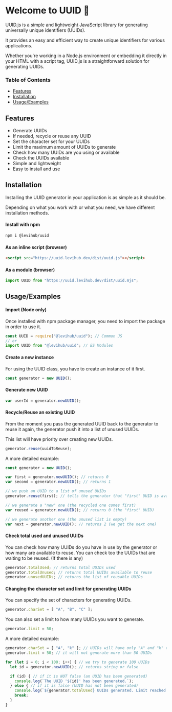 # Welcome to UUID 👋

UUID.js is a simple and lightweight JavaScript library for generating universally unique identifiers (UUIDs).

It provides an easy and efficient way to create unique identifiers for various applications.

Whether you're working in a Node.js environment or embedding it directly in your HTML with a script tag, UUID.js is a straightforward solution for generating UUIDs.

### Table of Contents

- [Features](#features)
- [Installation](#installation)
- [Usage/Examples](#usageexamples)

## Features

- Generate UUIDs
- If needed, recycle or reuse any UUID
- Set the character set for your UUIDs
- Limit the maximum amount of UUIDs to generate
- Check how many UUIDs are you using or available
- Check the UUIDs available
- Simple and lightweight
- Easy to install and use



## Installation
Installing the UUID generator in your application is as simple as it should be.

Depending on what you work with or what you need, we have different installation methods.

#### Install with npm
```bash
npm i @levihub/uuid
```

#### As an inline script (browser)
```html
<script src="https://uuid.levihub.dev/dist/uuid.js"></script>
```

#### As a module (browser)
```javascript
import UUID from "https://uuid.levihub.dev/dist/uuid.mjs";
```

## Usage/Examples

#### Import (Node only)
Once installed with npm package manager, you need to import the package in order to use it.

```javascript
const UUID = require("@levihub/uuid"); // Common JS
// or 
import UUID from "@levihub/uuid"; // ES Modules
```

#### Create a new instance
For using the UUID class, you have to create an instance of it first.

```javascript
const generator = new UUID();
```

#### Generate new UUID
```javascript
var userId = generator.newUUID();
```

#### Recycle/Reuse an existing UUID
From the moment you pass the generated UUID back to the generator to reuse it again, the generator push it into a list of unused UUIDs.

This list will have priority over creating new UUIDs.

```javascript
generator.reuse(uuidToReuse);
```

A more detailed example:

```javascript
const generator = new UUID();

var first = generator.newUUID(); // returns 0
var second = generator.newUUID(); // returns 1

// we push an UUID to a list of unused UUIDs
generator.reuse(first); // tells the generator that "first" UUID is available

// we generate a "new" one (the recycled one comes first)
var reused = generator.newUUID(); // returns 0 (the "first" UUID)

// we generate another one (the unused list is empty)
var next = generator.newUUID(); // returns 2 (we get the next one)
```

#### Check total used and unused UUIDs
You can check how many UUIDs do you have in use by the generator or how many are available to reuse.
You can check too the UUIDs that are waiting to be reused. (If there is any)

```javascript
generator.totalUsed; // returns total UUIDs used
generator.totalUnused; // returns total UUIDs available to reuse
generator.unusedUUIDs; // returns the list of reusable UUIDs
```

#### Changing the character set and limit for generating UUIDs
You can specify the set of characters for generating UUIDs.
```javascript
generator.charSet = [ "A", "B", "C" ];
```

You can also set a limit to how many UUIDs you want to generate.
```javascript
generator.limit = 50;
```

A more detailed example:
```javascript
generator.charSet = [ "A", "k" ]; // UUIDs will have only "A" and "k" characters
generator.limit = 50; // it will not generate more than 50 UUIDs

for (let i = 0; i < 100; i++) { // we try to generate 100 UUIDs
  let id = generator.newUUID(); // returns string or false 

  if (id) { // if it is NOT false (an UUID has been generated)
    console.log(`The UUID '${id}' has been generated.`);
  } else { // if it is false (UUID has not been generated)
    console.log(`${generator.totalUsed} UUIDs generated. Limit reached.`);
    break;
  }
}
```
